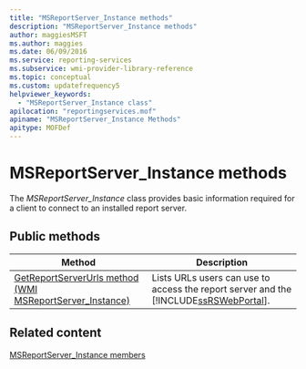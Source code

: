 ```yaml
---
title: "MSReportServer_Instance methods"
description: "MSReportServer_Instance methods"
author: maggiesMSFT
ms.author: maggies
ms.date: 06/09/2016
ms.service: reporting-services
ms.subservice: wmi-provider-library-reference
ms.topic: conceptual
ms.custom: updatefrequency5
helpviewer_keywords:
  - "MSReportServer_Instance class"
apilocation: "reportingservices.mof"
apiname: "MSReportServer_Instance Methods"
apitype: MOFDef
---
```

# MSReportServer_Instance methods
  The *MSReportServer_Instance* class provides basic information required for a client to connect to an installed report server.  
  
## Public methods  
  
|Method|Description|  
|-|-|  
|[GetReportServerUrls method &#40;WMI MSReportServer_Instance&#41;](../../reporting-services/wmi-provider-library-reference/msreportserver-instance-methods-getreportserverurls.md)|Lists URLs users can use to access the report server and the [!INCLUDE[ssRSWebPortal](../../includes/ssrswebportal.md)].|  
  
## Related content  
 [MSReportServer_Instance members](../../reporting-services/wmi-provider-library-reference/msreportserver-instance-members.md)  
  
  
